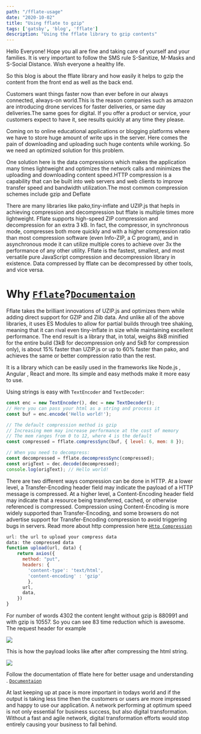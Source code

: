 ```yaml
---
path: "/fflate-usage"
date: "2020-10-02"
title: "Using fflate to gzip"
tags: ['gatsby', 'blog', 'fflate']
description: "Using the fflate library to gzip contents"
---
```


Hello Everyone! Hope you all are fine and taking care of yourself and your families. It is very important to follow the SMS rule S-Sanitize, M-Masks and S-Social Distance. Wish everyone a healthy life.

So this blog is about the fflate library and how easily it helps to gzip the content from the front end as well as the back end.

Customers want things faster now than ever before in our always connected, always-on world.This is the reason companies such as amazon are introducing drone services for faster deliveries, or same day deliveries.The same goes for digital.  If you offer a product or service, your customers expect to have it, see results quickly at any time they please.

Coming on to online educational applications or blogging platforms where we have to store huge amount of write ups in the server. Here comes the pain of downloading and uploading such huge contents while working. So we need an optimized solution for this problem. 


One solution here is the data compressions which makes the application many times lightweight and optimizes the network calls and minimizes the uploading and downloading content speed.HTTP compression is a capability that can be built into web servers and web clients to improve transfer speed and bandwidth utilization.The most common compression schemes include gzip and Deflate

There are many libraries like pako,tiny-inflate and UZIP.js that hepls in achieving compression and decompression but fflate is multiple times more lightweight. Fflate supports high-speed ZIP compression and decompression for an extra 3 kB. In fact, the compressor, in synchronous mode, compresses both more quickly and with a higher compression ratio than most compression software (even Info-ZIP, a C program), and in asynchronous mode it can utilize multiple cores to achieve over 3x the performance of any other utility.
Fflate is the fastest, smallest, and most versatile pure JavaScript compression and decompression library in existence. Data compressed by fflate can be decompressed by other tools, and vice versa.

# Why [`Fflate`](https://github.com/101arrowz/fflate)?[`Documentaion`](https://github.com/101arrowz/fflate/blob/master/docs/README.md)
Fflate takes the brilliant innovations of UZIP.js and optimizes them while adding direct support for GZIP and Zlib data. And unlike all of the above libraries, it uses ES Modules to allow for partial builds through tree shaking, meaning that it can rival even tiny-inflate in size while maintaining excellent performance. The end result is a library that, in total, weighs 8kB minified for the entire build (3kB for decompression only and 5kB for compression only), is about 15% faster than UZIP.js or up to 60% faster than pako, and achieves the same or better compression ratio than the rest.

It is a library which can be easily used in the frameworks like Node.js , Angular , React and more. Its simple and easy methods make it more easy to use. 

Using strings is easy with `TextEncoder` and `TextDecoder`:
```js
const enc = new TextEncoder(), dec = new TextDecoder();
// Here you can pass your html as a string and process it
const buf = enc.encode('Hello world!');

// The default compression method is gzip
// Increasing mem may increase performance at the cost of memory
// The mem ranges from 0 to 12, where 4 is the default
const compressed = fflate.compressSync(buf, { level: 6, mem: 8 });

// When you need to decompress:
const decompressed = fflate.decompressSync(compressed);
const origText = dec.decode(decompressed);
console.log(origText); // Hello world!
```


There are two different ways compression can be done in HTTP. At a lower level, a Transfer-Encoding header field may indicate the payload of a HTTP message is compressed. At a higher level, a Content-Encoding header field may indicate that a resource being transferred, cached, or otherwise referenced is compressed. Compression using Content-Encoding is more widely supported than Transfer-Encoding, and some browsers do not advertise support for Transfer-Encoding compression to avoid triggering bugs in servers. Read more about http compression here [`Http Compression`](https://en.wikipedia.org/wiki/HTTP_compression)

```js
url: the url to upload your compress data
data: the compressed data
function upload(url, data) {
    return axios({
      method: "put",
      headers: {
        'content-type': 'text/html',
        'content-encoding' : 'gzip'
        },
      url,
      data,
    })      
}
````
For number of words 4302 the content lenght without gzip is 880991 and with gzip is 10557. So you can see 83 time reduction which is awesome.
The request header for example

![](https://res.cloudinary.com/dspfh3nrl/image/upload/v1601884504/md1.png)

This is how the payload looks like after after compressing the html string.

![](https://res.cloudinary.com/dspfh3nrl/image/upload/v1601884504/payload.png)

Follow the documentation of fflate here for better usage and understanding . [`Documentaion`](https://github.com/101arrowz/fflate/blob/master/docs/README.md)

At last keeping up at pace is more important in todays world and if the output is taking less time then the customers or users are more impressed and happy to use our application.
A network performing at optimum speed is not only essential for business success, but also digital transformation. Without a fast and agile network, digital transformation efforts would stop entirely causing your business to fall behind.


